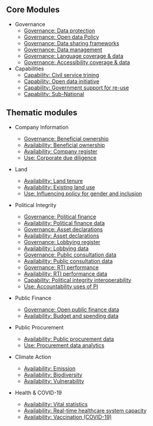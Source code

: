
## Core Modules

* Governance 
    * [Governance: Data protection](../indicators/G.GOVERNANCE.DPL.md)
    * [Governance: Open data Policy](../indicators/G.GOVERNANCE.ODPOLICY.md)
    * [Governance: Data sharing frameworks](../indicators/G.GOVERNANCE.DATASHARING.md)
    * [Governance: Data management](../indicators/G.GOVERNANCE.DATAMANAGE.md)
    * [Governance: Language coverage & data](../indicators/G.GOVERNANCE.LANG.md)
    * [Governance: Accessibility coverage & data](../indicators/G.GOVERNANCE.ACCESSIBILITY.md)
* Capabilities 
    * [Capability: Civil service trining](../indicators/C.CAPABILITIES.TRAIN.md)
    * [Capability: Open data initiative](../indicators/C.CAPABILITIES.ODINIT.md)
    * [Capability: Government support for re-use](../indicators/C.CAPABILITIES.GOVSUPPORT.md)
    * [Capability: Sub-National](../indicators/C.CAPABILITIES.SUBNAT.md)
    
## Thematic modules

* Company Information 
    * [Governance: Beneficial ownership](../indicators/G.COMPANY.BOT.md)
    * [Availability: Beneficial ownership ](../indicators/A.COMPANY.BOT.md)
    * [Availability: Company register](../indicators/A.COMPANY.REG.md)    
    * [Use: Corporate due diligence](../indicators/U.COMPANY.DUEDIL.md)
* Land 
    * [Availability: Land tenure](../indicators/A.LAND.TENURE.md)
    * [Availability: Existing land use](../indicators/A.LAND.ELU.md)
    * [Use: Influencing policy for gender and inclusion](../indicators/U.LAND.GENDERINCLUSION.md)    
* Political Integrity 
    * [Governance: Political finance](../indicators/G.PI.POLFIN.md)
    * [Availability: Political finance data](../indicators/A.PI.POLFIN.md)
    * [Governance: Asset declarations](../indicators/G.PI.IAD.md)
    * [Availability: Asset declarations](../indicators/A.PI.IAD.md)
    * [Governance: Lobbying register](../indicators/G.PI.LOBBY.md)
    * [Availability: Lobbying data](../indicators/A.PI.LOBBY.md)
    * [Governance: Public consultation data](../indicators/G.PI.PUBCON.md)
    * [Availability: Public consultation data](../indicators/A.PI.PUBCON.md)
    * [Governance: RTI performance](../indicators/G.PI.RTI.md)
    * [Availability: RTI performance data](../indicators/A.PI.RTI.md)
    * [Capability: Political integrity interoperability](../indicators/C.PI.INTEROP.md)
    * [Use: Accountability uses of PI](../indicators/U.PI.ACCOUNT.md)
* Public Finance
    * [Governance: Open public finance data](../indicators/G.PF.PUB-FINANCE.md)
    * [Availability: Budget and spending data](../indicators/A.PF.BUDGETSPEND.md)  
* Public Procurement 
    * [Availability: Public procurement data](../indicators/A.PROCUREMENT.OC.md) 
    * [Use: Procurement data analytics](../indicators/U.PROCUREMENT.ANALYTICS.md)     
* Climate Action 
    * [Availability: Emission](../indicators/A.CLIMATE.EMI.md)
    * [Availability: Biodiversity](../indicators/A.CLIMATE.BIO.md)
    * [Availability: Vulnerability](../indicators/A.CLIMATE.VUL.md)

* Health & COVID-19
    * [Availability: Vital statistics](../indicators/A.HEALTH.CRVS.md)
    * [Availability: Real-time healthcare system capacity](../indicators/A.HEALTH.RTC.md)
    * [Availability: Vaccination (COVID-19)](../indicators/A.HEALTH.VAC.md)



